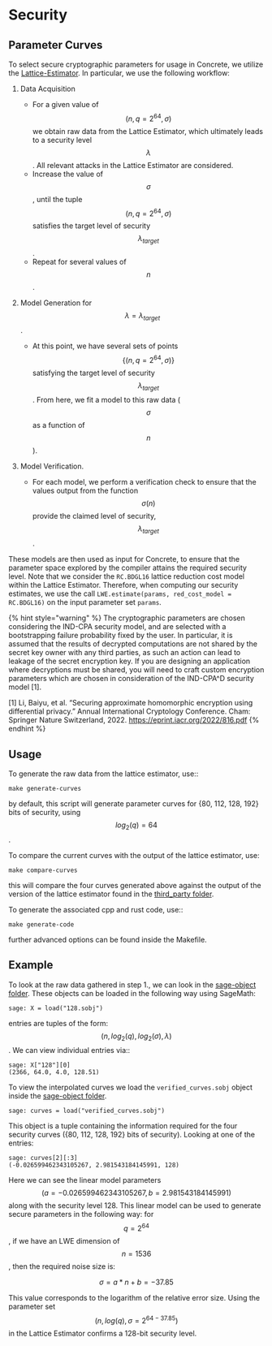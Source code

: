 # Security

## Parameter Curves

To select secure cryptographic parameters for usage in Concrete, we utilize the [Lattice-Estimator](https://github.com/malb/lattice-estimator). In particular, we use the following workflow:

1. Data Acquisition
    - For a given value of $$(n, q = 2^{64}, \sigma)$$ we obtain raw data from the Lattice Estimator, which ultimately leads to a security level $$\lambda$$. All relevant attacks in the Lattice Estimator are considered. 
    - Increase the value of $$\sigma$$, until the tuple $$(n, q = 2^{64}, \sigma)$$ satisfies the target level of security $$\lambda_{target}$$. 
    - Repeat for several values of $$n$$.

2. Model Generation for $$\lambda = \lambda_{target}$$. 
    - At this point, we have several sets of points $$\{(n, q = 2^{64}, \sigma)\}$$ satisfying the target level of security $$\lambda_{target}$$. From here, we fit a model to this raw data ($$\sigma$$ as a function of $$n$$).

3. Model Verification.
    - For each model, we perform a verification check to ensure that the values output from the function $$\sigma(n)$$ provide the claimed level of security, $$\lambda_{target}$$. 

These models are then used as input for Concrete, to ensure that the parameter space explored by the compiler attains the required security level. Note that we consider the `RC.BDGL16` lattice reduction cost model within the Lattice Estimator. 
Therefore, when computing our security estimates, we use the call `LWE.estimate(params, red_cost_model = RC.BDGL16)` on the input parameter set `params`.

{% hint style="warning" %}
The cryptographic parameters are chosen considering the IND-CPA security model, and are selected with a bootstrapping failure probability fixed by the user. In particular, it is assumed that the results of decrypted computations are not shared by the secret key owner with any third parties, as such an action can lead to leakage of the secret encryption key. If you are designing an application where decryptions must be shared, you will need to craft custom encryption parameters which are chosen in consideration of the IND-CPA^D security model [1].

[1] Li, Baiyu, et al. “Securing approximate homomorphic encryption using differential privacy.” Annual International Cryptology Conference. Cham: Springer Nature Switzerland, 2022. https://eprint.iacr.org/2022/816.pdf
{% endhint %}

## Usage

To generate the raw data from the lattice estimator, use::

    make generate-curves

by default, this script will generate parameter curves for {80, 112, 128, 192} bits of security, using $$log_2(q) = 64$$.

To compare the current curves with the output of the lattice estimator, use:

    make compare-curves

this will compare the four curves generated above against the output of the version of the lattice estimator found in the [third_party folder](https://github.com/zama-ai/concrete/tree/main/third_party). 

To generate the associated cpp and rust code, use::

    make generate-code

further advanced options can be found inside the Makefile.

## Example

To look at the raw data gathered in step 1., we can look in the [sage-object folder](https://github.com/zama-ai/concrete/tree/main/tools/parameter-curves/sage-object). These objects can be loaded in the following way using SageMath:
    
    sage: X = load("128.sobj")

entries are tuples of the form: $$(n, log_2(q), log_2(\sigma), \lambda)$$. We can view individual entries via::

    sage: X["128"][0]
    (2366, 64.0, 4.0, 128.51)

To view the interpolated curves we load the `verified_curves.sobj` object inside the [sage-object folder](https://github.com/zama-ai/concrete/tree/main/tools/parameter-curves/sage-object).

    sage: curves = load("verified_curves.sobj")

This object is a tuple containing the information required for the four security curves ({80, 112, 128, 192} bits of security). Looking at one of the entries:

    sage: curves[2][:3]
    (-0.026599462343105267, 2.981543184145991, 128)

Here we can see the linear model parameters $$(a = -0.026599462343105267, b = 2.981543184145991)$$ along with the security level 128. This linear model can be used to generate secure parameters in the following way: for $$q = 2^{64}$$, if we have an LWE dimension of $$n = 1536$$, then the required noise size is:

$$ \sigma = a * n + b = -37.85 $$

This value corresponds to the logarithm of the relative error size. Using the parameter set $$(n, log(q), \sigma = 2^{64 - 37.85})$$ in the Lattice Estimator confirms a 128-bit security level. 

